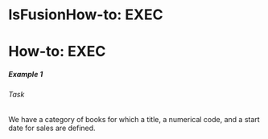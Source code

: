 # lsFusionHow-to: EXEC

# How-to: EXEC

##### Example 1

###### Task

We have a category of books for which a title, a numerical code, and a start date for sales are defined.


